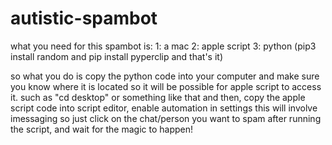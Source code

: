 # autistic-spambot
what you need for this spambot is:
1: a mac
2: apple script
3: python (pip3 install random and pip install pyperclip
and that's it)


so what you do is copy the python code into your computer and make sure you know where it is located so it will be possible for apple script to access it. such as "cd desktop" or something like that
and then, copy the apple script code into script editor, enable automation in settings
this will involve imessaging so just click on the chat/person you want to spam after running the script, and wait for the magic to happen!
